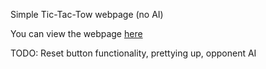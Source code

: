 Simple Tic-Tac-Tow webpage (no AI)

You can view the webpage [here](https://joshbrin2000.github.io/JSTicTacToe/)

TODO: Reset button functionality, prettying up, opponent AI
